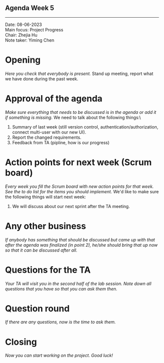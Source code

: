 ## Agenda Week 5

---

Date:           08-06-2023\
Main focus:     Project Progress\
Chair:          Zhejia Hu\
Note taker:     Yiming Chen

# Opening
*Here you check that everybody is present.*
Stand up meeting, report what we have done during the past week.

# Approval of the agenda
*Make sure everything that needs to be discussed is in the agenda or add it if something is missing.*
We need to talk about the following things:\
1. Summary of last week (still version control, authentication/authorization, connect multi-user with our new UI).
2. Report the changed requirements.
3. Feedback from TA (pipline, how is our progress)

# Action points for next week (Scrum board)
*Every week you fill the Scrum board with new action points for that week. See the to do list for the items you should implement.*
We'd like to make sure the following things will start next week:
1. We will discuss about our next sprint after the TA meeting.

# Any other business
*If anybody has something that should be discussed but came up with that after the agenda was finalized (in point 2), he/she should bring that up now so that it can be discussed after all.*


# Questions for the TA
*Your TA will visit you in the second half of the lab session. Note down all questions that you have so that you can ask them then.*

# Question round
*If there are any questions, now is the time to ask them.*

# Closing
*Now you can start working on the project. Good luck!*
